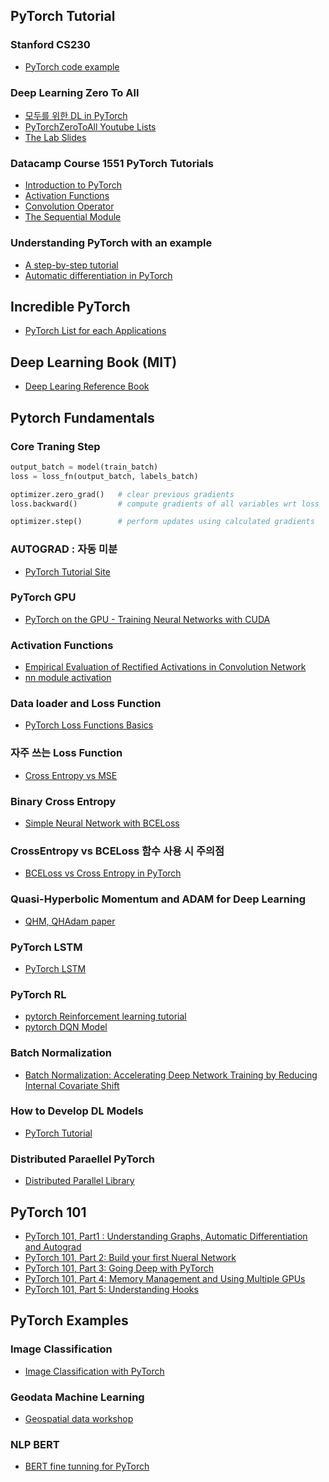 ## PyTorch Tutorial

### Stanford CS230 
- [PyTorch code example](https://cs230.stanford.edu/blog/pytorch/)

### Deep Learning Zero To All
- [모두를 위한 DL in PyTorch](https://github.com/deeplearningzerotoall/PyTorch)
- [PyTorchZeroToAll Youtube Lists](https://www.youtube.com/playlist?list=PLlMkM4tgfjnJ3I-dbhO9JTw7gNty6o_2m&disable_polymer=true)
- [The Lab Slides](https://deeplearningzerotoall.github.io/season2/lec_pytorch.html)

### Datacamp Course 1551 PyTorch Tutorials
 - [Introduction to PyTorch](https://s3.amazonaws.com/assets.datacamp.com/production/course_15510/slides/chapter1.pdf)
 - [Activation Functions](https://s3.amazonaws.com/assets.datacamp.com/production/course_15510/slides/chapter2.pdf)
 - [Convolution Operator](https://s3.amazonaws.com/assets.datacamp.com/production/course_15510/slides/chapter3.pdf)
 - [The Sequential Module](https://s3.amazonaws.com/assets.datacamp.com/production/course_15510/slides/chapter4.pdf)

### Understanding PyTorch with an example
- [A step-by-step tutorial](https://towardsdatascience.com/understanding-pytorch-with-an-example-a-step-by-step-tutorial-81fc5f8c4e8e#dc96)
- [Automatic differentiation in PyTorch](https://openreview.net/pdf/25b8eee6c373d48b84e5e9c6e10e7cbbbce4ac73.pdf)

## Incredible PyTorch
- [PyTorch List for each Applications](https://github.com/ritchieng/the-incredible-pytorch)

## Deep Learning Book (MIT)
- [Deep Learing Reference Book](http://www.deeplearningbook.org/)

## Pytorch Fundamentals

### Core Traning Step

```python
output_batch = model(train_batch)
loss = loss_fn(output_batch, labels_batch)

optimizer.zero_grad()   # clear previous gradients
loss.backward()         # compute gradients of all variables wrt loss

optimizer.step()        # perform updates using calculated gradients
```

### AUTOGRAD : 자동 미분
- [PyTorch Tutorial Site](https://tutorials.pytorch.kr/beginner/blitz/autograd_tutorial.html#sphx-glr-beginner-blitz-autograd-tutorial-py)

### PyTorch GPU
- [PyTorch on the GPU - Training Neural Networks with CUDA](https://www.youtube.com/watch?v=Bs1mdHZiAS8)


### Activation Functions
- [Empirical Evaluation of Rectified Activations in Convolution Network](https://arxiv.org/pdf/1505.00853.pdf)
- [nn module activation](https://github.com/pytorch/pytorch/blob/master/torch/nn/modules/activation.py)

### Data loader and Loss Function
 - [PyTorch Loss Functions Basics](https://towardsdatascience.com/pytorch-basics-intro-to-dataloaders-and-loss-functions-868e86450047)

### 자주 쓰는 Loss Function
- [Cross Entropy vs MSE ](https://nuguziii.github.io/dev/dev-002/)

### Binary Cross Entropy
- [Simple Neural Network with BCELoss](https://medium.com/analytics-vidhya/simple-neural-network-with-bceloss-for-binary-classification-for-a-custom-dataset-8d5c69ffffee)

### CrossEntropy vs BCELoss 함수 사용 시 주의점
 - [BCELoss vs Cross Entropy in PyTorch](https://jaeyung1001.tistory.com/45)

### Quasi-Hyperbolic Momentum and ADAM for Deep Learning
 - [ QHM, QHAdam paper](https://arxiv.org/pdf/1810.06801.pdf) 

### PyTorch LSTM
 - [PyTorch LSTM](https://www.deeplearningwizard.com/deep_learning/practical_pytorch/pytorch_lstm_neuralnetwork/)

### PyTorch RL
 - [pytorch Reinforcement learning tutorial](https://www.toptal.com/deep-learning/pytorch-reinforcement-learning-tutorial)
 - [pytorch DQN Model](https://github.com/transedward/pytorch-dqn)

### Batch Normalization
- [Batch Normalization: Accelerating Deep Network Training by Reducing Internal Covariate Shift](https://arxiv.org/pdf/1502.03167.pdf)

### How to Develop DL Models 
- [PyTorch Tutorial](https://machinelearningmastery.com/pytorch-tutorial-develop-deep-learning-models/)

### Distributed Paraellel PyTorch 
- [Distributed Parallel Library](https://www.kaggle.com/residentmario/notes-on-pytorch-library-features/code)


## PyTorch 101

- [PyTorch 101, Part1 : Understanding Graphs, Automatic Differentiation and Autograd ](https://blog.paperspace.com/pytorch-101-understanding-graphs-and-automatic-differentiation/)
- [PyTorch 101, Part 2: Build your first Nueral Network](https://blog.paperspace.com/pytorch-101-building-neural-networks/)
- [PyTorch 101, Part 3: Going Deep with PyTorch](https://blog.paperspace.com/pytorch-101-advanced/)
- [PyTorch 101, Part 4: Memory Management and Using Multiple GPUs](https://blog.paperspace.com/pytorch-memory-multi-gpu-debugging/)
- [PyTorch 101, Part 5: Understanding Hooks](https://blog.paperspace.com/pytorch-hooks-gradient-clipping-debugging/)


## PyTorch Examples

### Image Classification
- [Image Classification with PyTorch](https://www.pluralsight.com/guides/image-classification-with-pytorch)

### Geodata Machine Learning
- [Geospatial data workshop](https://www.kaggle.com/jcarrillo/machine-learning-for-geospatial-data-workshop-2a)

### NLP BERT 
- [BERT fine tunning for PyTorch](https://medium.com/@aniruddha.choudhury94/part-2-bert-fine-tuning-tutorial-with-pytorch-for-text-classification-on-the-corpus-of-linguistic-18057ce330e1)

